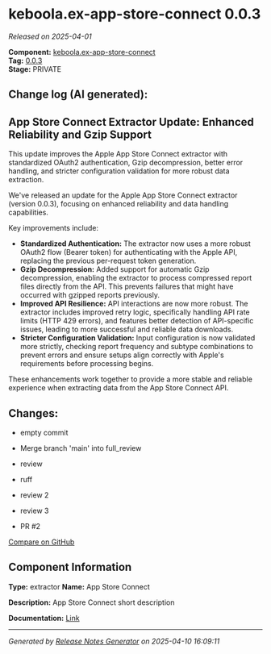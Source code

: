 #  keboola.ex-app-store-connect 0.0.3

_Released on 2025-04-01_

**Component:** [keboola.ex-app-store-connect](https://github.com/keboola/component-app-store-connect)  
**Tag:** [0.0.3](https://github.com/keboola/component-app-store-connect/releases/tag/0.0.3)  
**Stage:** PRIVATE


## Change log (AI generated):
## App Store Connect Extractor Update: Enhanced Reliability and Gzip Support
This update improves the Apple App Store Connect extractor with standardized OAuth2 authentication, Gzip decompression, better error handling, and stricter configuration validation for more robust data extraction.

We've released an update for the Apple App Store Connect extractor (version 0.0.3), focusing on enhanced reliability and data handling capabilities.

Key improvements include:
*   **Standardized Authentication:** The extractor now uses a more robust OAuth2 flow (Bearer token) for authenticating with the Apple API, replacing the previous per-request token generation.
*   **Gzip Decompression:** Added support for automatic Gzip decompression, enabling the extractor to process compressed report files directly from the API. This prevents failures that might have occurred with gzipped reports previously.
*   **Improved API Resilience:** API interactions are now more robust. The extractor includes improved retry logic, specifically handling API rate limits (HTTP 429 errors), and features better detection of API-specific issues, leading to more successful and reliable data downloads.
*   **Stricter Configuration Validation:** Input configuration is now validated more strictly, checking report frequency and subtype combinations to prevent errors and ensure setups align correctly with Apple's requirements before processing begins.

These enhancements work together to provide a more stable and reliable experience when extracting data from the App Store Connect API.



## Changes:



- empty commit 




- Merge branch 'main' into full_review 




- review 




- ruff 




- review 2 




- review 3 




- PR #2 



[Compare on GitHub](https://github.com/keboola/component-app-store-connect/compare/0.0.2...0.0.3)



## Component Information
**Type:** extractor
**Name:** App Store Connect

**Description:** App Store Connect short description


**Documentation:** [Link](https://github.com/keboola/component-app-store-connect/blob/master/README.md)



---
_Generated by [Release Notes Generator](https://github.com/keboola/release-notes-generator)
on 2025-04-10 16:09:11_